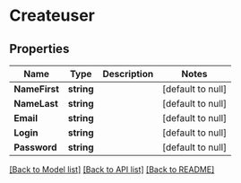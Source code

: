 # Createuser

## Properties
Name | Type | Description | Notes
------------ | ------------- | ------------- | -------------
**NameFirst** | **string** |  | [default to null]
**NameLast** | **string** |  | [default to null]
**Email** | **string** |  | [default to null]
**Login** | **string** |  | [default to null]
**Password** | **string** |  | [default to null]

[[Back to Model list]](../README.md#documentation-for-models) [[Back to API list]](../README.md#documentation-for-api-endpoints) [[Back to README]](../README.md)


